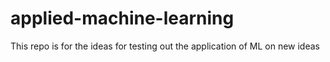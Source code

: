 # applied-machine-learning
This repo is for the ideas for testing out the application of ML on new ideas
